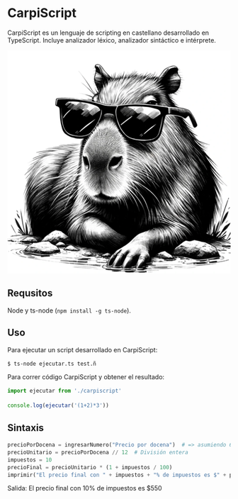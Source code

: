 # CarpiScript

CarpiScript es un lenguaje de scripting en castellano desarrollado en TypeScript. Incluye analizador léxico, analizador sintáctico e intérprete.

![Carpincho Canchero](https://raw.githubusercontent.com/LeandroBarone/carpiscript/main/carpincho.png)

## Requsitos

Node y ts-node (`npm install -g ts-node`).

## Uso

Para ejecutar un script desarrollado en CarpiScript:

```shell
$ ts-node ejecutar.ts test.ñ
```

Para correr código CarpiScript y obtener el resultado:

```ts
import ejecutar from './carpiscript'

console.log(ejecutar('(1+2)*3'))
```

## Sintaxis

```python
precioPorDocena = ingresarNumero("Precio por docena")  # => asumiendo 6000
precioUnitario = precioPorDocena // 12  # División entera
impuestos = 10
precioFinal = precioUnitario * (1 + impuestos / 100)
imprimir("El precio final con " + impuestos + "% de impuestos es $" + precioFinal)

```
Salida: El precio final con 10% de impuestos es $550
